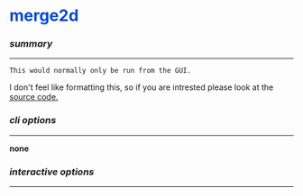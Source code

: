 # <span style="color: #0048d8">**merge2d**</span>

### *summary*
---

```{note}
This would normally only be run from the GUI. 
```

I don't feel like formatting this, so if you are intrested please look at the [source code.](https://github.com/timothygrant80/cisTEM/tree/master/src/programs/merge_2d)



### *cli options*
---

**none**

### *interactive options*
---


